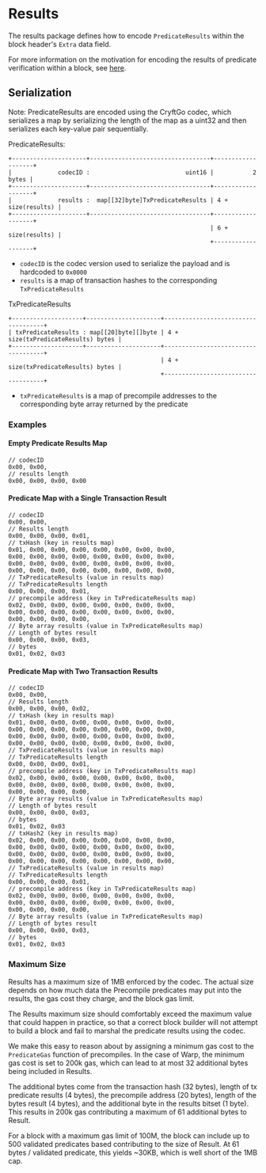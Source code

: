 # Results

The results package defines how to encode `PredicateResults` within the block header's `Extra` data field.

For more information on the motivation for encoding the results of predicate verification within a block, see [here](../../x/warp/README.md#re-processing-historical-blocks).

## Serialization

Note: PredicateResults are encoded using the CryftGo codec, which serializes a map by serializing the length of the map as a uint32 and then serializes each key-value pair sequentially.

PredicateResults:
```
+---------------------+----------------------------------+-------------------+
|             codecID :                           uint16 |           2 bytes |
+---------------------+----------------------------------+-------------------+
|             results :  map[[32]byte]TxPredicateResults | 4 + size(results) |
+---------------------+----------------------------------+-------------------+
                                                         | 6 + size(results) |
                                                         +-------------------+
```

- `codecID` is the codec version used to serialize the payload and is hardcoded to `0x0000`
- `results` is a map of transaction hashes to the corresponding `TxPredicateResults`

TxPredicateResults
```
+--------------------+---------------------+------------------------------------+
| txPredicateResults : map[[20]byte][]byte | 4 + size(txPredicateResults) bytes |
+--------------------+---------------------+------------------------------------+
                                           | 4 + size(txPredicateResults) bytes |
                                           +------------------------------------+
```

- `txPredicateResults` is a map of precompile addresses to the corresponding byte array returned by the predicate

### Examples

#### Empty Predicate Results Map

```
// codecID
0x00, 0x00,
// results length
0x00, 0x00, 0x00, 0x00
```

#### Predicate Map with a Single Transaction Result

```
// codecID
0x00, 0x00,
// Results length
0x00, 0x00, 0x00, 0x01,
// txHash (key in results map)
0x01, 0x00, 0x00, 0x00, 0x00, 0x00, 0x00, 0x00,
0x00, 0x00, 0x00, 0x00, 0x00, 0x00, 0x00, 0x00,
0x00, 0x00, 0x00, 0x00, 0x00, 0x00, 0x00, 0x00,
0x00, 0x00, 0x00, 0x00, 0x00, 0x00, 0x00, 0x00, 
// TxPredicateResults (value in results map)
// TxPredicateResults length
0x00, 0x00, 0x00, 0x01,
// precompile address (key in TxPredicateResults map)
0x02, 0x00, 0x00, 0x00, 0x00, 0x00, 0x00, 0x00,
0x00, 0x00, 0x00, 0x00, 0x00, 0x00, 0x00, 0x00,
0x00, 0x00, 0x00, 0x00,
// Byte array results (value in TxPredicateResults map)
// Length of bytes result
0x00, 0x00, 0x00, 0x03,
// bytes
0x01, 0x02, 0x03
```

#### Predicate Map with Two Transaction Results

```
// codecID
0x00, 0x00,
// Results length
0x00, 0x00, 0x00, 0x02,
// txHash (key in results map)
0x01, 0x00, 0x00, 0x00, 0x00, 0x00, 0x00, 0x00,
0x00, 0x00, 0x00, 0x00, 0x00, 0x00, 0x00, 0x00,
0x00, 0x00, 0x00, 0x00, 0x00, 0x00, 0x00, 0x00,
0x00, 0x00, 0x00, 0x00, 0x00, 0x00, 0x00, 0x00, 
// TxPredicateResults (value in results map)
// TxPredicateResults length
0x00, 0x00, 0x00, 0x01,
// precompile address (key in TxPredicateResults map)
0x02, 0x00, 0x00, 0x00, 0x00, 0x00, 0x00, 0x00,
0x00, 0x00, 0x00, 0x00, 0x00, 0x00, 0x00, 0x00,
0x00, 0x00, 0x00, 0x00,
// Byte array results (value in TxPredicateResults map)
// Length of bytes result
0x00, 0x00, 0x00, 0x03,
// bytes
0x01, 0x02, 0x03
// txHash2 (key in results map)
0x02, 0x00, 0x00, 0x00, 0x00, 0x00, 0x00, 0x00,
0x00, 0x00, 0x00, 0x00, 0x00, 0x00, 0x00, 0x00,
0x00, 0x00, 0x00, 0x00, 0x00, 0x00, 0x00, 0x00,
0x00, 0x00, 0x00, 0x00, 0x00, 0x00, 0x00, 0x00, 
// TxPredicateResults (value in results map)
// TxPredicateResults length
0x00, 0x00, 0x00, 0x01,
// precompile address (key in TxPredicateResults map)
0x02, 0x00, 0x00, 0x00, 0x00, 0x00, 0x00, 0x00,
0x00, 0x00, 0x00, 0x00, 0x00, 0x00, 0x00, 0x00,
0x00, 0x00, 0x00, 0x00,
// Byte array results (value in TxPredicateResults map)
// Length of bytes result
0x00, 0x00, 0x00, 0x03,
// bytes
0x01, 0x02, 0x03
```

### Maximum Size

Results has a maximum size of 1MB enforced by the codec. The actual size depends on how much data the Precompile predicates may put into the results, the gas cost they charge, and the block gas limit.

The Results maximum size should comfortably exceed the maximum value that could happen in practice, so that a correct block builder will not attempt to build a block and fail to marshal the predicate results using the codec.

We make this easy to reason about by assigning a minimum gas cost to the `PredicateGas` function of precompiles. In the case of Warp, the minimum gas cost is set to 200k gas, which can lead to at most 32 additional bytes being included in Results.

The additional bytes come from the transaction hash (32 bytes), length of tx predicate results (4 bytes), the precompile address (20 bytes), length of the bytes result (4 bytes), and the additional byte in the results bitset (1 byte). This results in 200k gas contributing a maximum of 61 additional bytes to Result.

For a block with a maximum gas limit of 100M, the block can include up to 500 validated predicates based contributing to the size of Result. At 61 bytes / validated predicate, this yields ~30KB, which is well short of the 1MB cap.
